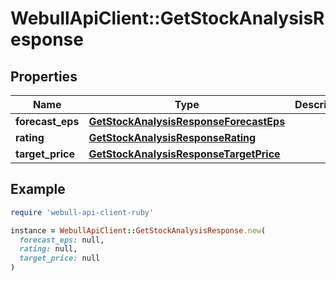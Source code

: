 # WebullApiClient::GetStockAnalysisResponse

## Properties

| Name | Type | Description | Notes |
| ---- | ---- | ----------- | ----- |
| **forecast_eps** | [**GetStockAnalysisResponseForecastEps**](GetStockAnalysisResponseForecastEps.md) |  | [optional] |
| **rating** | [**GetStockAnalysisResponseRating**](GetStockAnalysisResponseRating.md) |  | [optional] |
| **target_price** | [**GetStockAnalysisResponseTargetPrice**](GetStockAnalysisResponseTargetPrice.md) |  | [optional] |

## Example

```ruby
require 'webull-api-client-ruby'

instance = WebullApiClient::GetStockAnalysisResponse.new(
  forecast_eps: null,
  rating: null,
  target_price: null
)
```

